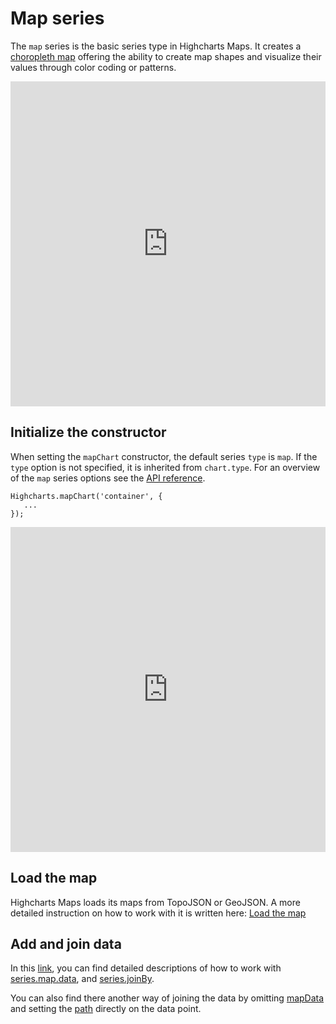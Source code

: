 Map series
==========

The `map` series is the basic series type in Highcharts Maps. It creates a
[choropleth map](https://www.highcharts.com/docs/chart-concepts/dataviz-glossary#choropleth-map) offering
the ability to create map shapes and visualize their values through color coding
or patterns.

<iframe style="width: 100%; height: 520px; border: none;" src="https://highcharts.com/samples/embed/maps/demo/all-maps" allow="fullscreen"></iframe>

Initialize the constructor
--------------------------

When setting the `mapChart` constructor, the default series `type` is `map`.
If the `type` option is not specified, it is inherited from `chart.type`.
For an overview of the `map` series options see the [API reference](https://api.highcharts.com/highmaps/series.map).

    Highcharts.mapChart('container', {
       ...
    });

<iframe style="width: 100%; height: 520px; border: none;" src="https://highcharts.com/samples/embed/maps/demo/category-map" allow="fullscreen"></iframe>

Load the map
------------
Highcharts Maps loads its maps from TopoJSON or GeoJSON.
A more detailed instruction on how to work with it is written here: [Load the map](https://www.highcharts.com/docs/maps/getting-started#load-the-map)

Add and join data
-----------------
In this [link](https://www.highcharts.com/docs/maps/getting-started#add-and-join-data), you can find detailed descriptions of how to work with [series.map.data](https://api.highcharts.com/highmaps/series.map.data), and [series.joinBy](https://api.highcharts.com/highmaps/plotOptions.series.joinBy).

You can also find there another way of joining the data by omitting [mapData](https://api.highcharts.com/highmaps/series.map.mapData) and setting the [path](https://api.highcharts.com/highmaps/series.map.data.path) directly on the data point.
